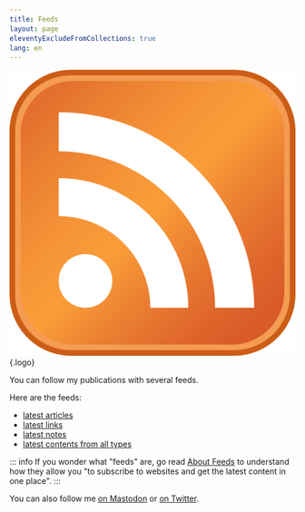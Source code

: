 ```yaml
---
title: Feeds
layout: page
eleventyExcludeFromCollections: true
lang: en
---
```


![Feed logo](/assets/logos/feed.png){.logo}

You can follow my publications with several feeds.

Here are the feeds:

- [latest articles](/feeds/articles.xml)
- [latest links](/feeds/links.xml)
- [latest notes](/feeds/notes.xml)
- [latest contents from all types](/feeds/all.xml)

::: info
If you wonder what "feeds" are, go read [About Feeds](https://aboutfeeds.com/) to understand how they allow you "to subscribe to websites and get the latest content in one place".
:::

You can also follow me [on Mastodon](https://mamot.fr/@nhoizey) or [on Twitter](https://twitter.com/nhoizey).

